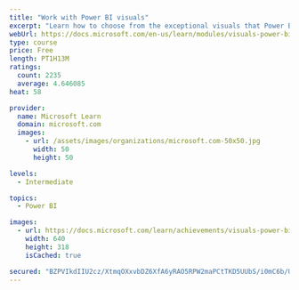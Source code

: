 ```yaml
---
title: "Work with Power BI visuals"
excerpt: "Learn how to choose from the exceptional visuals that Power BI makes available to you. Formatting visuals will direct the user’s attention to exactly where you want it, while helping to make the visual easier to read and interpret. You will also learn about how to use key performance indicators (KPIs)."
webUrl: https://docs.microsoft.com/en-us/learn/modules/visuals-power-bi/
type: course
price: Free
length: PT1H13M
ratings:
  count: 2235
  average: 4.646085
heat: 58

provider:
  name: Microsoft Learn
  domain: microsoft.com
  images:
    - url: /assets/images/organizations/microsoft.com-50x50.jpg
      width: 50
      height: 50

levels:
  - Intermediate

topics:
  - Power BI

images:
  - url: https://docs.microsoft.com/learn/achievements/visuals-power-bi-social.png
    width: 640
    height: 318
    isCached: true

secured: "BZPVIkdIIU2cz/XtmqOXxvbDZ6XfA6yRAO5RPW2maPCtTKD5UUbS/i0mC6b/UodTlopEXU4akMtEM8qI4pZkfP7lA/EiYgZ2TOiGRghqmPV+NL1f/Z1aQGJ/wUKIND5oDhCQ7jJTRUZ/+UKIbWexPxiIigl7v/gn4duMUNgJxPmqnu26cI5Tfcmc+juot9Drk1S8KVhPog2wWO+42uvgI5fxY3cAd/b+cuQAbO9RvPaBK7unedYvvmYW+qMtxlIfyZHwQivdauf9UoHF/S4Pi2qDAzfkMoyoJoq8wfNcXa4vK8oHr16hime6HBdSyJNWYF6jurw/UJJ7yQh7KZIId+WxdH2LK+DKYv7EKtqyllDOTw/w1p2YYo+eVrhADMY2cwYtnu4GSwNs12uONkjq9HPTjP2kjkba8e9Gt3T56JE=;vulN96Gicc3MQ5lHZ5vvsQ=="
---
```


